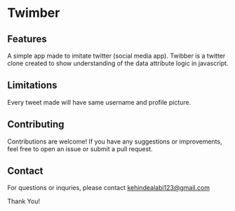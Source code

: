# Twimber
## Features
A simple app made to imitate twitter (social media app). Twibber is a twitter clone created to show understanding of the data attribute logic in javascript.

## Limitations
Every tweet made will have same username and profile picture.

## Contributing
Contributions are welcome! If you have any suggestions or improvements, feel free to open an issue or submit a pull request.

## Contact
For questions or inquries, please contact <a href="mailto:kehindealabi123@gmail.com" target="_blank">kehindealabi123@gmail.com<a>

Thank You!